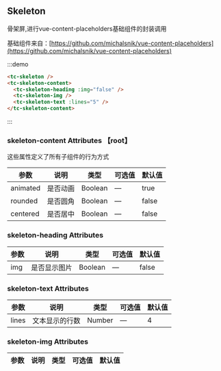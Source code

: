 ## Skeleton

骨架屏,进行vue-content-placeholders基础组件的封装调用

基础组件来自：[https://github.com/michalsnik/vue-content-placeholders](https://github.com/michalsnik/vue-content-placeholders)

:::demo
```html
<tc-skeleton />
<tc-skeleton-content>
  <tc-skeleton-heading :img="false" />
  <tc-skeleton-img />
  <tc-skeleton-text :lines="5" />
</tc-skeleton-content>
```
:::


### skeleton-content Attributes 【root】
这些属性定义了所有子组件的行为方式

| 参数 | 说明 | 类型 | 可选值 | 默认值   |
|------  |-----|---- |----- |---- |
| animated | 是否动画 | Boolean | — | true |
| rounded | 是否圆角 | Boolean | — | false |
| centered | 是否居中 | Boolean | — | false |

### skeleton-heading Attributes
| 参数 | 说明 | 类型 | 可选值 | 默认值   |
|------  |-----|---- |----- |---- |
| img | 是否显示图片 | Boolean | — | false |

### skeleton-text Attributes
| 参数 | 说明 | 类型 | 可选值 | 默认值   |
|------  |-----|---- |----- |---- |
| lines | 文本显示的行数 | Number | — | 4 |

### skeleton-img Attributes
| 参数 | 说明 | 类型 | 可选值 | 默认值   |
|------  |-----|---- |----- |---- |
